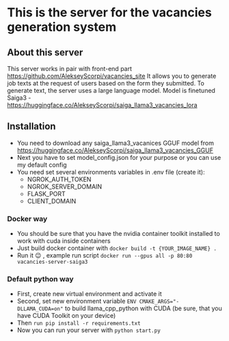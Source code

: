 # This is the server for the vacancies generation system
## About this server
This server works in pair with front-end part https://github.com/AlekseyScorpi/vacancies_site
It allows you to generate job texts at the request of users based on the form they submitted.
To generate text, the server uses a large language model. Model is finetuned Saiga3 - https://huggingface.co/AlekseyScorpi/saiga_llama3_vacancies_lora
## Installation
* You need to download any saiga_llama3_vacanices GGUF model from https://huggingface.co/AlekseyScorpi/saiga_llama3_vacancies_GGUF
* Next you have to set model_config.json for your purpose or you can use my default config
* You need set several environments variables in .env file (create it):
  * NGROK_AUTH_TOKEN
  * NGROK_SERVER_DOMAIN
  * FLASK_PORT
  * CLIENT_DOMAIN
### Docker way
* You should be sure that you have the nvidia container toolkit installed to work with cuda inside containers
* Just build docker container with ```docker build -t {YOUR_IMAGE_NAME} . ```
* Run it 😉 , example run script ```docker run --gpus all -p 80:80 vacancies-server-saiga3```

### Default python way
* First, create new virtual environment and activate it
* Second, set new environment variable ```ENV CMAKE_ARGS="-DLLAMA_CUDA=on"``` to build llama_cpp_python with CUDA (be sure, that you have CUDA Toolkit on your device)
* Then ```run pip install -r requirements.txt```
* Now you can run your server with ```python start.py```
